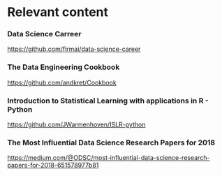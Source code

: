 # Relevant content

### Data Science Carreer
https://github.com/firmai/data-science-career

### The Data Engineering Cookbook
https://github.com/andkret/Cookbook

### Introduction to Statistical Learning with applications in R - Python
https://github.com/JWarmenhoven/ISLR-python

### The Most Influential Data Science Research Papers for 2018
https://medium.com/@ODSC/most-influential-data-science-research-papers-for-2018-651578977b81
